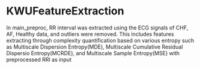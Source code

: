 # KWUFeatureExtraction
In main_preproc, RR interval was extracted using the ECG signals of CHF, AF, Healthy data, and outliers were removed.
This includes features extracting through complexity quantification based on various entropy such as Multiscale Dispersion Entropy(MDE), Multiscale Cumulative Residual Dispersio Entropy(MCRDE), and Multiscale Sample Entropy(MSE) with preprocessed RRI as input



